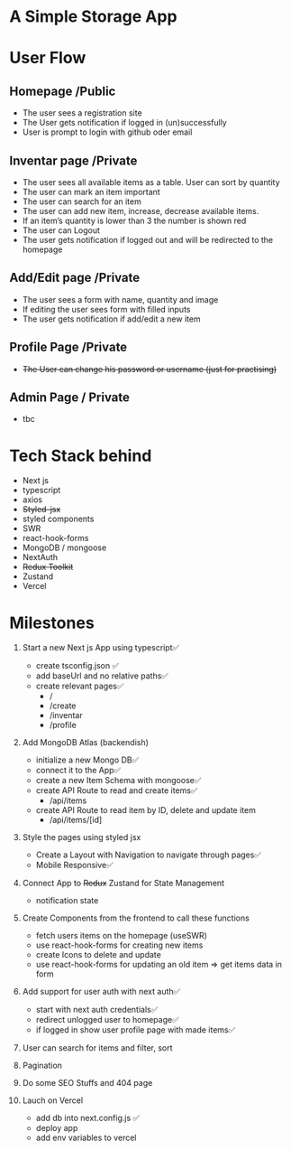 # A Simple Storage App

# User Flow

## Homepage /Public

- The user sees a registration site
- The User gets notification if logged in (un)successfully
- User is prompt to login with github oder email

## Inventar page /Private

- The user sees all available items as a table. User can sort by quantity
- The user can mark an item important
- The user can search for an item
- The user can add new item, increase, decrease available items.
- If an item’s quantity is lower than 3 the number is shown red
- The user can Logout
- The user gets notification if logged out and will be redirected to the homepage

## Add/Edit page /Private

- The user sees a form with name, quantity and image
- If editing the user sees form with filled inputs
- The user gets notification if add/edit a new item

## Profile Page /Private

- ~~The User can change his password or username (just for practising)~~

## Admin Page / Private

- tbc

# Tech Stack behind

- Next js
- typescript
- axios
- ~~Styled-jsx~~
- styled components
- SWR
- react-hook-forms
- MongoDB / mongoose
- NextAuth
- ~~Redux Toolkit~~
- Zustand
- Vercel

# Milestones

1. Start a new Next js App using typescript✅
   - create tsconfig.json ✅
   - add baseUrl and no relative paths✅
   - create relevant pages✅
     - /
     - /create
     - /inventar
     - /profile
2. Add MongoDB Atlas (backendish)
   - initialize a new Mongo DB✅
   - connect it to the App✅
   - create a new Item Schema with mongoose✅
   - create API Route to read and create items✅
     - /api/items
   - create API Route to read item by ID, delete and update item
     - /api/items/[id]
3. Style the pages using styled jsx
   - Create a Layout with Navigation to navigate through pages✅
   - Mobile Responsive✅
4. Connect App to ~~Redux~~ Zustand for State Management
   - notification state
5. Create Components from the frontend to call these functions
   - fetch users items on the homepage (useSWR)
   - use react-hook-forms for creating new items
   - create Icons to delete and update
   - use react-hook-forms for updating an old item => get items data in form
6. Add support for user auth with next auth✅

   - start with next auth credentials✅
   - redirect unlogged user to homepage✅
   - if logged in show user profile page with made items✅

7. User can search for items and filter, sort
8. Pagination
9. Do some SEO Stuffs and 404 page
10. Lauch on Vercel
    - add db into next.config.js ✅
    - deploy app
    - add env variables to vercel
